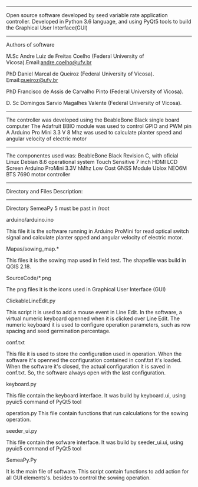 ******************************
Open source software developed by seed variable rate application controller.
Developed in Python 3.6 language, and using PyQt5 tools to build the Graphical User Interface(GUI)
******************************
Authors of software

M.Sc Andre Luiz de Freitas Coelho (Federal University of Vicosa).Email:andre.coelho@ufv.br

PhD Daniel Marcal de Queiroz (Federal University of Vicosa). Email:queiroz@ufv.br

PhD Francisco de Assis de Carvalho Pinto (Federal University of Vicosa).

D. Sc Domingos Sarvio Magalhes Valente (Federal University of Vicosa).

******************************
The controller was developed using the BeableBone Black single board computer
The Adafruit BBIO module was used to control GPIO and PWM pin
A Arduino Pro Mini 3.3 V 8 Mhz was used to calculate planter speed and angular velocity of electric motor
******************************
The componentes used was:
BeableBone Black Revision C, with oficial Linux Debian 8.6 operational system
Touch Sensitive 7 inch HDMI LCD Screen
Arduino ProMini 3.3V hMhz
Low Cost GNSS Module Ublox NEO6M
BTS 7690 motor controller
******************************
Directory and Files Description:
******************************
Directory SemeaPy 5 must be past in /root

arduino/arduino.ino

This file it is the software running in Arduino ProMini for read optical switch signal and calculate planter spped and angular velocity of electric motor.

Mapas/sowing_map.*

This files it is the sowing map used in field test. The shapefile was build in QGIS 2.18.


SourceCode/*.png

The png files it is the icons used in Graphical User Interface (GUI)

ClickableLineEdit.py

This script it is used to add a mouse event in Line Edit. In the software, a virtual numeric keyboard openned when it is clicked over Line Edit. 
The numeric keyboard it is used to configure operation parameters, such as row spacing and seed germination percentage.

conf.txt

This file it is used to store the configuration used in operation. When the software it's openned the configuration contained in conf.txt it's loaded. 
When the software it's closed, the actual configuration it is saved in conf.txt. So, the software always open with the last configuration.

keyboard.py

This file contain the keyboard interface. It was build by keyboard.ui, using pyuic5 command of PyQt5 tool

operation.py
This file contain functions that run calculations for the sowing operation.


seeder_ui.py

This file contain the sofware interface. It was build by seeder_ui.ui, using pyuic5 command of PyQt5 tool

SemeaPy.Py

It is the main file of software. This script contain functions to add action for all GUI elements's. besides to control the sowing operation.

